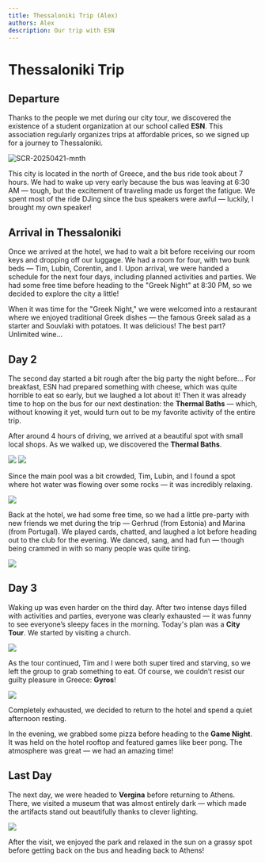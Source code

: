 ```yaml
---
title: Thessaloniki Trip (Alex)
authors: Alex
description: Our trip with ESN
---
```

# Thessaloniki Trip

## Departure

Thanks to the people we met during our city tour, we discovered the existence of a student organization at our school called **ESN**. This association regularly organizes trips at affordable prices, so we signed up for a journey to Thessaloniki.

![SCR-20250421-mnth](https://hackmd.io/_uploads/Hye1wiQJge.png)

This city is located in the north of Greece, and the bus ride took about 7 hours. We had to wake up very early because the bus was leaving at 6:30 AM — tough, but the excitement of traveling made us forget the fatigue. We spent most of the ride DJing since the bus speakers were awful — luckily, I brought my own speaker!

## Arrival in Thessaloniki

Once we arrived at the hotel, we had to wait a bit before receiving our room keys and dropping off our luggage. We had a room for four, with two bunk beds — Tim, Lubin, Corentin, and I. Upon arrival, we were handed a schedule for the next four days, including planned activities and parties. We had some free time before heading to the "Greek Night" at 8:30 PM, so we decided to explore the city a little!

When it was time for the "Greek Night," we were welcomed into a restaurant where we enjoyed traditional Greek dishes — the famous Greek salad as a starter and Souvlaki with potatoes. It was delicious! The best part? Unlimited wine...

## Day 2

The second day started a bit rough after the big party the night before… For breakfast, ESN had prepared something with cheese, which was quite horrible to eat so early, but we laughed a lot about it! Then it was already time to hop on the bus for our next destination: the **Thermal Baths** — which, without knowing it yet, would turn out to be my favorite activity of the entire trip.

After around 4 hours of driving, we arrived at a beautiful spot with small local shops. As we walked up, we discovered the **Thermal Baths**.

![](https://cdn.discordapp.com/attachments/1363842361331028109/1363844016185282711/ECA8CBAE-B5C8-49F0-82C4-CB11C05B96C8_1_201_a.heic.png?ex=68078238&is=680630b8&hm=19c3080ccbeb93d79619e9ec01c29f1105a7ad3bc50e47a3cb2989445251bd8f&)
![](https://cdn.discordapp.com/attachments/1363842361331028109/1363844055263346688/B7341A52-53BC-4B80-9554-732D8A25BDEA_1_201_a.heic.png?ex=68078241&is=680630c1&hm=d7e5be20731a099c98c61fd7f50f2dd8733d15cbfc3826a87edc48094a37a29d&)

Since the main pool was a bit crowded, Tim, Lubin, and I found a spot where hot water was flowing over some rocks — it was incredibly relaxing.

![](https://cdn.discordapp.com/attachments/1363842361331028109/1363844078898516108/A9FB6FE5-1E66-41EB-8DBD-2737FA24F406_1_201_a.heic.png?ex=68078247&is=680630c7&hm=f04a5128a4bb5cf6a5151a49275728f1e76b18a888fbcc87ff01fd204e8f9bc9&)

Back at the hotel, we had some free time, so we had a little pre-party with new friends we met during the trip — Gerhrud (from Estonia) and Marina (from Portugal). We played cards, chatted, and laughed a lot before heading out to the club for the evening. We danced, sang, and had fun — though being crammed in with so many people was quite tiring.

![](https://cdn.discordapp.com/attachments/1363842361331028109/1363846526555787475/327ABECC-7863-41EF-AC6A-EC01707F678A_1_201_a.heic.png?ex=6807848e&is=6806330e&hm=097e8a67e7a474e20f3b4c6a8177832c02b0468ab276a038a2243be434ecb54f&)

## Day 3

Waking up was even harder on the third day. After two intense days filled with activities and parties, everyone was clearly exhausted — it was funny to see everyone’s sleepy faces in the morning. Today's plan was a **City Tour**. We started by visiting a church.

![](https://cdn.discordapp.com/attachments/1352320596658225297/1363847888395829391/C388B1D4-E1F2-4DA7-8F1F-F5D34DE1E5DC_1_201_a.heic.png?ex=680785d3&is=68063453&hm=1886ae20fe24ce38301a45f17ce1b3144d02ed59fda1604eaef149b6680200fb&)

As the tour continued, Tim and I were both super tired and starving, so we left the group to grab something to eat. Of course, we couldn’t resist our guilty pleasure in Greece: **Gyros**!

![](https://cdn.discordapp.com/attachments/1363842361331028109/1363848498797346930/DFB91576-C33C-410A-B888-49CE345517E8_1_201_a.heic.png?ex=68078665&is=680634e5&hm=46606650fcc76c6e7d3c132e5bddfd9581c483b538d1dc8c3c6a0da4314dc8da&)

Completely exhausted, we decided to return to the hotel and spend a quiet afternoon resting.

In the evening, we grabbed some pizza before heading to the **Game Night**. It was held on the hotel rooftop and featured games like beer pong. The atmosphere was great — we had an amazing time!

## Last Day

The next day, we were headed to **Vergina** before returning to Athens. There, we visited a museum that was almost entirely dark — which made the artifacts stand out beautifully thanks to clever lighting.

![](https://cdn.discordapp.com/attachments/1352320596658225297/1363850299277705317/5A6A745D-0AE0-4090-983C-7A18B517ACDB_4_5005_c.png?ex=68078812&is=68063692&hm=ee4ac17019b8ae70f0bca23874eba1b3e25839445e272dd6b8734b4267b01bd7&)

After the visit, we enjoyed the park and relaxed in the sun on a grassy spot before getting back on the bus and heading back to Athens!
